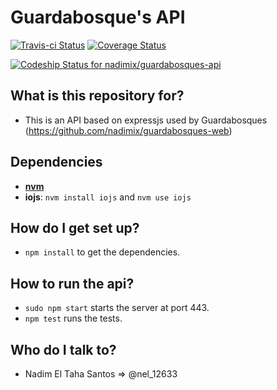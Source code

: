 # Guardabosque's API
[![Travis-ci Status](https://travis-ci.org/nadimix/guardabosques-api.svg?branch=master)](https://travis-ci.org/nadimix/guardabosques-api)
[![Coverage Status](https://coveralls.io/repos/nadimix/guardabosques-api/badge.svg)](https://coveralls.io/r/nadimix/guardabosques-api)

[ ![Codeship Status for nadimix/guardabosques-api](https://codeship.com/projects/8afff490-ee91-0132-4781-4259ee048b3d/status?branch=master)](https://codeship.com/projects/84239)
## What is this repository for? ##
* This is an API based on expressjs used by Guardabosques (https://github.com/nadimix/guardabosques-web)

## Dependencies ##
* [**nvm**](https://github.com/creationix/nvm)
* **iojs**: `nvm install iojs` and `nvm use iojs`

## How do I get set up? ##
* `npm install` to get the dependencies.

## How to run the api? ##
* `sudo npm start` starts the server at port 443.
* `npm test` runs the tests.

## Who do I talk to? ##
* Nadim El Taha Santos => @nel_12633
